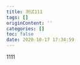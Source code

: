 ```yaml
---
title: 测试111
tags: []
originContent: ''
categories: []
toc: false
date: 2020-10-17 17:34:59
---
```


1111